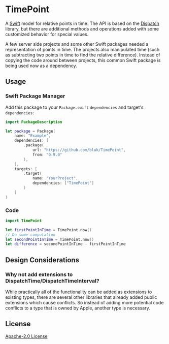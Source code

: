 # TimePoint

A [Swift][swift] model for relative points in time. The API is based on the [Dispatch][dispatch] library, but there are additional methods and
operations added with some customized behavior for special values.

A few server side projects and some other Swift packages needed a representation of points in time. The projects also manipulated time
(such as subtracting two points in time to find the relative difference). Instead of copying the code around between projects, this
common Swift package is being used now as a dependency.

## Usage

### Swift Package Manager

Add this package to your `Package.swift` `dependencies` and target's `dependencies`:

```swift
import PackageDescription

let package = Package(
    name: "Example",
    dependencies: [
        .package(
            url: "https://github.com/bluk/TimePoint",
            from: "0.9.0"
        ),
    ],
    targets: [
        .target(
            name: "YourProject",
            dependencies: ["TimePoint"]
        )
    ]
)
```

### Code

```swift
import TimePoint

let firstPointInTime = TimePoint.now()
// Do some computation
let secondPointInTime = TimePoint.now()
let difference = secondPointInTime - firstPointInTime
```

## Design Considerations

### Why not add extensions to DispatchTime/DispatchTimeInterval?

While practically all of the functionality can be added as extensions to existing types, there are several other libraries that already
added public extensions which cause conflicts. So instead of adding more potential code conflicts to a type that is owned by Apple,
another type is necessary.

## License

[Apache-2.0 License][license]

[license]: LICENSE
[swift]: https://swift.org
[dispatch]: https://developer.apple.com/documentation/dispatch

